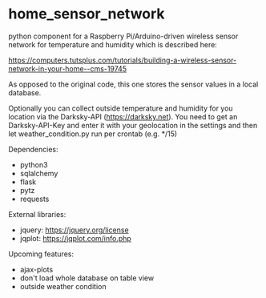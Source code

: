 # home_sensor_network

python component for a Raspberry Pi/Arduino-driven wireless sensor network for temperature and humidity which is described here:

https://computers.tutsplus.com/tutorials/building-a-wireless-sensor-network-in-your-home--cms-19745

As opposed to the original code, this one stores the sensor values in a local database.

Optionally you can collect outside temperature and humidity for you location via the Darksky-API (https://darksky.net). You need
to get an Darksky-API-Key and enter it with your geolocation in the settings and then let weather_condition.py run per crontab (e.g. \*/15)

Dependencies:
 - python3
 - sqlalchemy
 - flask
 - pytz
 - requests

External libraries:
 - jquery: https://jquery.org/license
 - jqplot: https://jqplot.com/info.php




Upcoming features:
 - ajax-plots
 - don't load whole database on table view
 - outside weather condition

